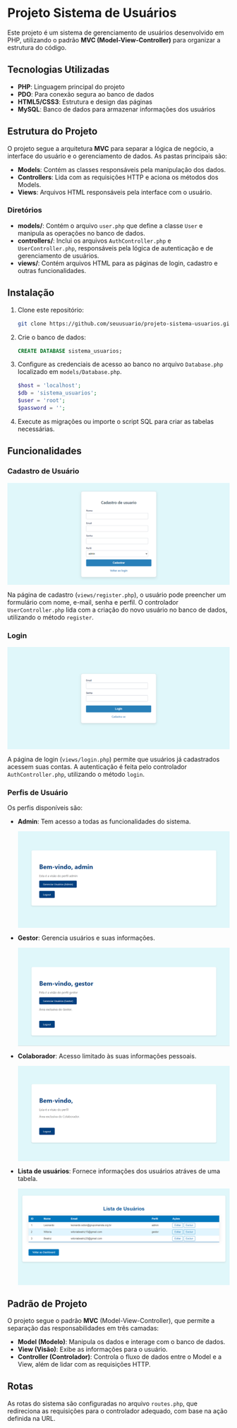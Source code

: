 
# Projeto Sistema de Usuários

Este projeto é um sistema de gerenciamento de usuários desenvolvido em PHP, utilizando o padrão **MVC (Model-View-Controller)** para organizar a estrutura do código.

## Tecnologias Utilizadas

- **PHP**: Linguagem principal do projeto
- **PDO**: Para conexão segura ao banco de dados
- **HTML5/CSS3**: Estrutura e design das páginas
- **MySQL**: Banco de dados para armazenar informações dos usuários

## Estrutura do Projeto

O projeto segue a arquitetura **MVC** para separar a lógica de negócio, a interface do usuário e o gerenciamento de dados. As pastas principais são:

- **Models**: Contém as classes responsáveis pela manipulação dos dados.
- **Controllers**: Lida com as requisições HTTP e aciona os métodos dos Models.
- **Views**: Arquivos HTML responsáveis pela interface com o usuário.

### Diretórios

- **models/**: Contém o arquivo `user.php` que define a classe `User` e manipula as operações no banco de dados.
- **controllers/**: Inclui os arquivos `AuthController.php` e `UserController.php`, responsáveis pela lógica de autenticação e de gerenciamento de usuários.
- **views/**: Contém arquivos HTML para as páginas de login, cadastro e outras funcionalidades.

## Instalação

1. Clone este repositório:

   ```bash
   git clone https://github.com/seuusuario/projeto-sistema-usuarios.git
   ```

2. Crie o banco de dados:

   ```sql
   CREATE DATABASE sistema_usuarios;
   ```

3. Configure as credenciais de acesso ao banco no arquivo `Database.php` localizado em `models/Database.php`.

   ```php
   $host = 'localhost';
   $db = 'sistema_usuarios';
   $user = 'root';
   $password = '';
   ```

4. Execute as migrações ou importe o script SQL para criar as tabelas necessárias.

## Funcionalidades

### Cadastro de Usuário  
<img src="img/cadastro.png" align="center" /> 

Na página de cadastro (`views/register.php`), o usuário pode preencher um formulário com nome, e-mail, senha e perfil. O controlador `UserController.php` lida com a criação do novo usuário no banco de dados, utilizando o método `register`.

### Login
<img src="img/login.png" align="center" /> 

A página de login (`views/login.php`) permite que usuários já cadastrados acessem suas contas. A autenticação é feita pelo controlador `AuthController.php`, utilizando o método `login`.

### Perfis de Usuário

Os perfis disponíveis são:
- **Admin**: Tem acesso a todas as funcionalidades do sistema.
 
  <img src="img/admin.png" align="center" />  


- **Gestor**: Gerencia usuários e suas informações.
   
  <img src="img/gestor.png" align="center" />


- **Colaborador**: Acesso limitado às suas informações pessoais.
  
  <img src="img/colaborador.png" align="center" />

    
- **Lista de usuários**: Fornece informações dos usuários atráves de uma tabela.
  
  <img src="img/lista.png" align="center" />   



## Padrão de Projeto

O projeto segue o padrão **MVC** (Model-View-Controller), que permite a separação das responsabilidades em três camadas:

- **Model (Modelo)**: Manipula os dados e interage com o banco de dados.
- **View (Visão)**: Exibe as informações para o usuário.
- **Controller (Controlador)**: Controla o fluxo de dados entre o Model e a View, além de lidar com as requisições HTTP.

## Rotas

As rotas do sistema são configuradas no arquivo `routes.php`, que redireciona as requisições para o controlador adequado, com base na ação definida na URL.
